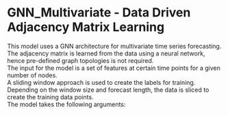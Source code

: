 # GNN_Multivariate - Data Driven Adjacency Matrix Learning
This model uses a GNN architecture for multivariate time series forecasting.<br />
The adjacency matrix is learned from the data using a neural network, hence pre-defined graph topologies is not required.<br />
The input for the model is a set of features at certain time points for a given number of nodes.<br />
A sliding window approach is used to create the labels for training. Depending on the window size and forecast length, the data is sliced to create the training data points.<br />
The model takes the following arguments:<br />
